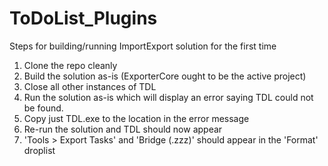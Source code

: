 # ToDoList_Plugins

Steps for building/running ImportExport solution for the first time

1. Clone the repo cleanly
2. Build the solution as-is (ExporterCore ought to be the active project)
3. Close all other instances of TDL
4. Run the solution as-is which will display an error saying TDL could not be found.
5. Copy just TDL.exe to the location in the error message
6. Re-run the solution and TDL should now appear
7. 'Tools > Export Tasks' and 'Bridge (.zzz)' should appear in the 'Format' droplist
